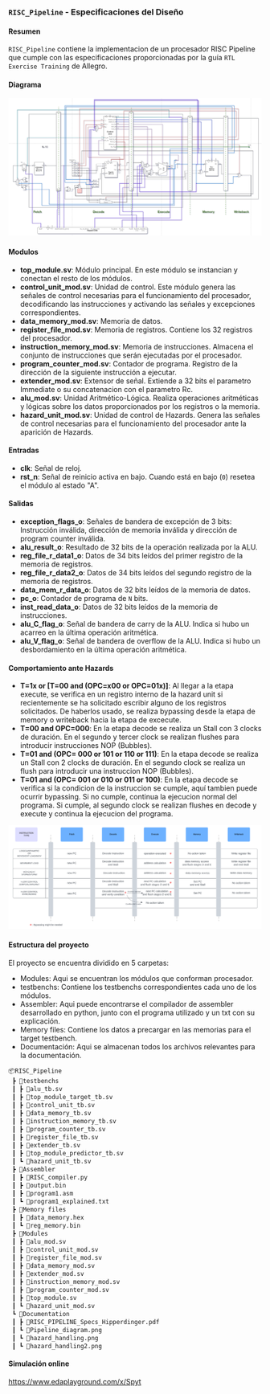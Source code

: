 ### `RISC_Pipeline` - Especificaciones del Diseño 

#### Resumen
`RISC_Pipeline` contiene la implementacion de un procesador RISC Pipeline que cumple con las especificaciones proporcionadas por la guía `RTL Exercise Training` de Allegro.

#### Diagrama

![Diagrama](Pipeline_diagram.png)

#### Modulos
- **top_module.sv**: Módulo principal. En este módulo se instancian y conectan el resto de los módulos.
- **control_unit_mod.sv**: Unidad de control. Este módulo genera las señales de control necesarias para el funcionamiento del procesador, decodificando las instrucciones y activando las señales y excepciones correspondientes.
- **data_memory_mod.sv**: Memoria de datos.
- **register_file_mod.sv**: Memoria de registros. Contiene los 32 registros del procesador.
- **instruction_memory_mod.sv**: Memoria de instrucciones. Almacena el conjunto de instrucciones que serán ejecutadas por el procesador.
- **program_counter_mod.sv**: Contador de programa. Registro de la dirección de la siguiente instrucción a ejecutar.
- **extender_mod.sv**: Extensor de señal. Extiende a 32 bits el parametro Immediate o su concatenacion con el parametro Rc.
- **alu_mod.sv**: Unidad Aritmético-Lógica. Realiza operaciones aritméticas y lógicas sobre los datos proporcionados por los registros o la memoria.
- **hazard_unit_mod.sv**: Unidad de control de Hazards. Genera las señales de control necesarias para el funcionamiento del procesador ante la aparición de Hazards.


#### Entradas
- **clk**: Señal de reloj.
- **rst_n**: Señal de reinicio activa en bajo. Cuando está en bajo (`0`) resetea el módulo al estado "A".

#### Salidas
- **exception_flags_o**: Señales de bandera de excepción de 3 bits: Instrucción inválida, dirección de memoria inválida y dirección de program counter inválida.
- **alu_result_o**: Resultado de 32 bits de la operación realizada por la ALU.
- **reg_file_r_data1_o**: Datos de 34 bits leídos del primer registro de la memoria de registros.
- **reg_file_r_data2_o**: Datos de 34 bits leídos del segundo registro de la memoria de registros.
- **data_mem_r_data_o**: Datos de 32 bits leídos de la memoria de datos.
- **pc_o**: Contador de programa de `N` bits. 
- **inst_read_data_o**: Datos de 32 bits leídos de la memoria de instrucciones.
- **alu_C_flag_o**: Señal de bandera de carry de la ALU. Indica si hubo un acarreo en la última operación aritmética.
- **alu_V_flag_o**: Señal de bandera de overflow de la ALU. Indica si hubo un desbordamiento en la última operación aritmética.



#### Comportamiento ante Hazards
- **T=1x or [T=00 and (OPC=x00 or  OPC=01x)]**: Al llegar a la etapa execute, se verifica en un registro interno de la hazard unit si recientemente se ha solicitado escribir alguno de los registros solicitados. De haberlos usado, se realiza bypassing desde la etapa de memory o writeback hacia la etapa de excecute. 
- **T=00 and OPC=000**: En la etapa decode se realiza un Stall con 3 clocks de duración. En el segundo y tercer clock se realizan flushes para introducir instrucciones NOP (Bubbles).
- **T=01 and (OPC= 000 or 101 or 110 or 111)**: En la etapa decode se realiza un Stall con 2 clocks de duración. En el segundo clock se realiza un flush para introducir una instruccion NOP (Bubbles).
- **T=01 and (OPC= 001 or 010 or 011 or 100)**: En la etapa decode se verifica si la condicion de la instruccion se cumple, aquí tambien puede ocurrir bypassing. Si no cumple, continua la ejecucion normal del programa. Si cumple, al segundo clock se realizan flushes en decode y execute y continua la ejecucion del programa.


![Hazard](hazard_handling2.png)

#### Estructura del proyecto
El proyecto se encuentra dividido en 5 carpetas:
- Modules: Aqui se encuentran los módulos que conforman procesador.
- testbenchs: Contiene los testbenchs correspondientes cada uno de los módulos.
- Assembler: Aqui puede encontrarse el compilador de assembler desarrollado en python, junto con el programa utilizado y un txt con su explicación.
- Memory files: Contiene los datos a precargar en las memorias para el target testbench.
- Documentación: Aqui se almacenan todos los archivos relevantes para la documentación.
```
📦RISC_Pipeline
 ┣ 📂testbenchs
 ┃ ┣ 📜alu_tb.sv
 ┃ ┣ 📜top_module_target_tb.sv
 ┃ ┣ 📜control_unit_tb.sv
 ┃ ┣ 📜data_memory_tb.sv
 ┃ ┣ 📜instruction_memory_tb.sv
 ┃ ┣ 📜program_counter_tb.sv
 ┃ ┣ 📜register_file_tb.sv
 ┃ ┣ 📜extender_tb.sv
 ┃ ┣ 📜top_module_predictor_tb.sv
 ┃ ┗ 📜hazard_unit_tb.sv
 ┣ 📂Assembler
 ┃ ┣ 📜RISC_compiler.py
 ┃ ┣ 📜output.bin
 ┃ ┣ 📜program1.asm
 ┃ ┗ 📜program1_explained.txt
 ┣ 📂Memory files
 ┃ ┣ 📜data_memory.hex
 ┃ ┗ 📜reg_memory.bin
 ┣ 📂Modules
 ┃ ┣ 📜alu_mod.sv
 ┃ ┣ 📜control_unit_mod.sv
 ┃ ┣ 📜register_file_mod.sv
 ┃ ┣ 📜data_memory_mod.sv
 ┃ ┣ 📜extender_mod.sv
 ┃ ┣ 📜instruction_memory_mod.sv
 ┃ ┣ 📜program_counter_mod.sv
 ┃ ┣ 📜top_module.sv
 ┃ ┗ 📜hazard_unit_mod.sv
 ┗ 📂Documentation
 ┃ ┣ 📜RISC_PIPELINE_Specs_Hipperdinger.pdf
 ┃ ┗ 📜Pipeline_diagram.png
 ┃ ┗ 📜hazard_handling.png
 ┃ ┗ 📜hazard_handling2.png
```

#### Simulación online

https://www.edaplayground.com/x/Spyt